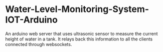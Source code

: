 # Water-Level-Monitoring-System-IOT-Arduino
An arduino web server that uses ultrasonic sensor to measure the current height of water in a tank. It relays back this information to all the clients connected through websockets.

